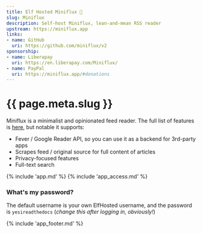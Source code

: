 ```yaml
---
title: Elf Hosted Miniflux 🧝
slug: Miniflux
description: Self-host Miniflux, lean-and-mean RSS reader
upstream: https://miniflux.app
links:
- name: GitHub
  uri: https://github.com/miniflux/v2
sponsorship:
- name: Liberapay
  uri: https://en.liberapay.com/Miniflux/
- name: PayPal
  uri: https://miniflux.app/#donations
---
```


# {{ page.meta.slug }}

Miniflux is a minimalist and opinionated feed reader. The full list of features is [here](https://miniflux.app/features.html), but notable it supports:

* Fever / Google Reader API, so you can use it as a backend for 3rd-party apps
* Scrapes feed / original source for full content of articles
* Privacy-focused features
* Full-text search

{% include 'app.md' %}
{% include 'app_access.md' %}

### What's my password?

The default username is your own ElfHosted username, and the password is `yesireadthedocs` (*change this after logging in, obviously!*)

{% include 'app_footer.md' %}